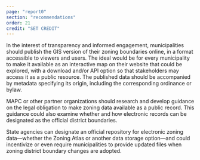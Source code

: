 ```yaml
---
page: "report0"
section: "recommendations"
order: 21
credit: "SET CREDIT"
---
```

In the interest of transparency and informed engagement, municipalities should publish the GIS version of their zoning boundaries online, in a format accessible to viewers and users. The ideal would be for every municipality to make it available as an interactive map on their website that could be explored, with a download and/or API option so that stakeholders may access it as a public resource. The published data should be accompanied by metadata specifying its origin, including the corresponding ordinance or bylaw.

MAPC or other partner organizations should research and develop guidance on the legal obligation to make zoning data available as a public record. This guidance could also examine whether and how electronic records can be designated as the official district boundaries.

State agencies can designate an official repository for electronic zoning data—whether the Zoning Atlas or another data storage option—and could incentivize or even require municipalities to provide updated files when zoning district boundary changes are adopted.